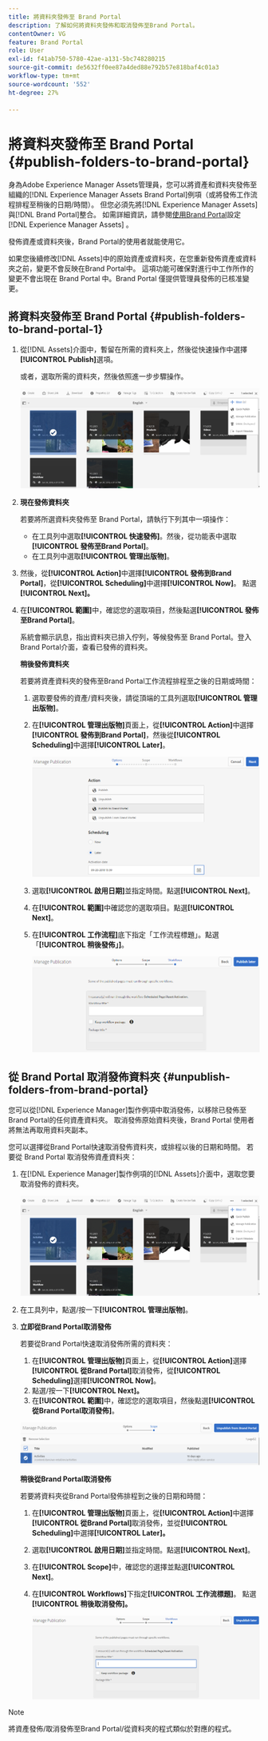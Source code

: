 ```yaml
---
title: 將資料夾發佈至 Brand Portal
description: 了解如何將資料夾發佈和取消發佈至Brand Portal。
contentOwner: VG
feature: Brand Portal
role: User
exl-id: f41ab750-5780-42ae-a131-5bc748280215
source-git-commit: de5632ff0ee87a4ded88e792b57e818baf4c01a3
workflow-type: tm+mt
source-wordcount: '552'
ht-degree: 27%

---
```


# 將資料夾發佈至 Brand Portal {#publish-folders-to-brand-portal}

身為Adobe Experience Manager Assets管理員，您可以將資產和資料夾發佈至組織的[!DNL Experience Manager Assets Brand Portal]例項（或將發佈工作流程排程至稍後的日期/時間）。 但您必須先將[!DNL Experience Manager Assets]與[!DNL Brand Portal]整合。 如需詳細資訊，請參閱[使用Brand Portal](configure-aem-assets-with-brand-portal.md)設定 [!DNL Experience Manager Assets] 。

發佈資產或資料夾後，Brand Portal的使用者就能使用它。

如果您後續修改[!DNL Assets]中的原始資產或資料夾，在您重新發佈資產或資料夾之前，變更不會反映在Brand Portal中。 這項功能可確保對進行中工作所作的變更不會出現在 Brand Portal 中。Brand Portal 僅提供管理員發佈的已核准變更。

## 將資料夾發佈至 Brand Portal {#publish-folders-to-brand-portal-1}

1. 從[!DNL Assets]介面中，暫留在所需的資料夾上，然後從快速操作中選擇&#x200B;**[!UICONTROL Publish]**&#x200B;選項。

   或者，選取所需的資料夾，然後依照進一步步驟操作。

   ![publish2bp](assets/publish2bp.png)

2. **現在發佈資料夾**

   若要將所選資料夾發佈至 Brand Portal，請執行下列其中一項操作：

   * 在工具列中選取&#x200B;**[!UICONTROL 快速發佈]**。然後，從功能表中選取&#x200B;**[!UICONTROL 發佈至Brand Portal]**。
   * 在工具列中選取&#x200B;**[!UICONTROL 管理出版物]**。

3. 然後，從&#x200B;**[!UICONTROL Action]**&#x200B;中選擇&#x200B;**[!UICONTROL 發佈到Brand Portal]**，從&#x200B;**[!UICONTROL Scheduling]**&#x200B;中選擇&#x200B;**[!UICONTROL Now]**。 點選&#x200B;**[!UICONTROL Next]。**
4. 在&#x200B;**[!UICONTROL 範圍]**&#x200B;中，確認您的選取項目，然後點選&#x200B;**[!UICONTROL 發佈至Brand Portal]**。

   系統會顯示訊息，指出資料夾已排入佇列，等候發佈至 Brand Portal。登入Brand Portal介面，查看已發佈的資料夾。

   **稍後發佈資料夾**

   若要將資產資料夾的發佈至Brand Portal工作流程排程至之後的日期或時間：

   1. 選取要發佈的資產/資料夾後，請從頂端的工具列選取&#x200B;**[!UICONTROL 管理出版物]**。
   2. 在&#x200B;**[!UICONTROL 管理出版物]**&#x200B;頁面上，從&#x200B;**[!UICONTROL Action]**&#x200B;中選擇&#x200B;**[!UICONTROL 發佈到Brand Portal]**，然後從&#x200B;**[!UICONTROL Scheduling]**&#x200B;中選擇&#x200B;**[!UICONTROL Later]**。

      ![publishlaterbp](assets/publishlaterbp.png)

   3. 選取&#x200B;**[!UICONTROL 啟用日期]**&#x200B;並指定時間。點選&#x200B;**[!UICONTROL Next]**。
   4. 在&#x200B;**[!UICONTROL 範圍]**&#x200B;中確認您的選取項目。點選&#x200B;**[!UICONTROL Next]**。
   5. 在&#x200B;**[!UICONTROL 工作流程]**&#x200B;底下指定「工作流程標題」。點選「**[!UICONTROL 稍後發佈」]**。

      ![managerchedulepub](assets/manageschedulepub.png)

## 從 Brand Portal 取消發佈資料夾 {#unpublish-folders-from-brand-portal}

您可以從[!DNL Experience Manager]製作例項中取消發佈，以移除已發佈至Brand Portal的任何資產資料夾。 取消發佈原始資料夾後，Brand Portal 使用者將無法再取用資料夾副本。

您可以選擇從Brand Portal快速取消發佈資料夾，或排程以後的日期和時間。 若要從 Brand Portal 取消發佈資產資料夾：

1. 在[!DNL Experience Manager]製作例項的[!DNL Assets]介面中，選取您要取消發佈的資料夾。

   ![publish2bp-1](assets/publish2bp-1.png)

2. 在工具列中，點選/按一下&#x200B;**[!UICONTROL 管理出版物]**。

3. **立即從Brand Portal取消發佈**

   若要從Brand Portal快速取消發佈所需的資料夾：

   1. 在&#x200B;**[!UICONTROL 管理出版物]**&#x200B;頁面上，從&#x200B;**[!UICONTROL Action]**&#x200B;選擇&#x200B;**[!UICONTROL 從Brand Portal]**&#x200B;取消發佈，從&#x200B;**[!UICONTROL Scheduling]**&#x200B;選擇&#x200B;**[!UICONTROL Now]**。
   2. 點選/按一下&#x200B;**[!UICONTROL Next]。**
   3. 在&#x200B;**[!UICONTROL 範圍]**&#x200B;中，確認您的選取項目，然後點選&#x200B;**[!UICONTROL 從Brand Portal取消發佈]**。

   ![confirm-unpublish](assets/confirm-unpublish.png)

   **稍後從Brand Portal取消發佈**

   若要將資料夾從Brand Portal發佈排程到之後的日期和時間：

   1. 在&#x200B;**[!UICONTROL 管理出版物]**&#x200B;頁面上，從&#x200B;**[!UICONTROL Action]**&#x200B;中選擇&#x200B;**[!UICONTROL 從Brand Portal]**&#x200B;取消發佈，並從&#x200B;**[!UICONTROL Scheduling]**&#x200B;中選擇&#x200B;**[!UICONTROL Later]。**
   2. 選取&#x200B;**[!UICONTROL 啟用日期]**&#x200B;並指定時間。點選&#x200B;**[!UICONTROL Next]**。
   3. 在&#x200B;**[!UICONTROL Scope]**&#x200B;中，確認您的選擇並點選&#x200B;**[!UICONTROL Next]**。
   4. 在&#x200B;**[!UICONTROL Workflows]**&#x200B;下指定&#x200B;**[!UICONTROL 工作流標題]**。 點選&#x200B;**[!UICONTROL 稍後取消發佈]。**

      ![unpublishworkflows](assets/unpublishworkflows.png)


>[!NOTE]
>
>將資產發佈/取消發佈至Brand Portal/從資料夾的程式類似於對應的程式。
